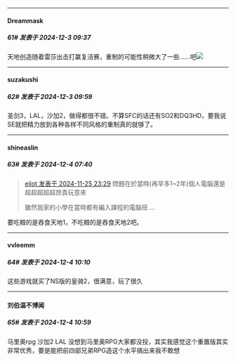 ﻿
*****

####  Dreammask  
##### 61#       发表于 2024-12-3 09:37

天地创造随着雷莎出击打赢复活赛，重制的可能性稍微大了一些……吧<img src="https://static.saraba1st.com/image/smiley/face2017/091.png" referrerpolicy="no-referrer">


*****

####  suzakushi  
##### 62#       发表于 2024-12-3 09:59

圣剑3，LAL，沙加2，做得都很不错。不算SFC的话还有SO2和DQ3HD，要我说SE就把精力放到各种各样不同风格的重制真的就够了。


*****

####  shineaslin  
##### 63#       发表于 2024-12-4 07:40

<blockquote><a href="httphttps://bbs.saraba1st.com/2b/forum.php?mod=redirect&amp;goto=findpost&amp;pid=66774602&amp;ptid=2207991" target="_blank">eilot 发表于 2024-11-25 23:29</a>
問題在於當時(再早多1~2年)個人電腦還是超超超超超昂貴玩意來

雖然我家的小學在當時都有編入課程的電腦班 ...</blockquote>
要吃粮的是吞食天地1，不吃粮的是吞食天地2吧。


*****

####  vvleemm  
##### 64#       发表于 2024-12-4 10:10

这些游戏就买了NS版的皇骑2，很满意，玩了很久


*****

####  刘伯温不博闻  
##### 65#       发表于 2024-12-4 10:59

马里奥rpg 沙加2 LAL 没想到马里奥RPG大家都没投，其实我感觉这个重置版其实非常优秀，要是能把前四部兄弟RPG造这个水平搞出来我不敢想

